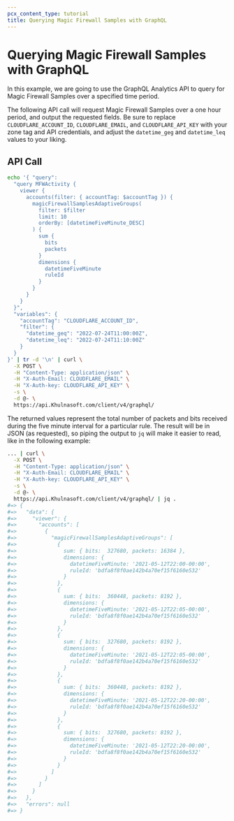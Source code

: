 ```yaml
---
pcx_content_type: tutorial
title: Querying Magic Firewall Samples with GraphQL
---
```


# Querying Magic Firewall Samples with GraphQL

In this example, we are going to use the GraphQL Analytics API to query for Magic Firewall Samples over a specified time period.

The following API call will request Magic Firewall Samples over a one hour period, and output the requested fields. Be sure to replace `CLOUDFLARE_ACCOUNT_ID`, `CLOUDFLARE_EMAIL`, and `CLOUDFLARE_API_KEY` with your zone tag and API credentials, and adjust the `datetime_geg` and `datetime_leq` values to your liking.

## API Call

```bash
echo '{ "query":
  "query MFWActivity {
    viewer {
      accounts(filter: { accountTag: $accountTag }) {
        magicFirewallSamplesAdaptiveGroups(
          filter: $filter
          limit: 10
          orderBy: [datetimeFiveMinute_DESC]
        ) {
          sum {
            bits
            packets
          }
          dimensions {
            datetimeFiveMinute
            ruleId
          }
        }
      }
    }
  }",
  "variables": {
    "accountTag": "CLOUDFLARE_ACCOUNT_ID",
    "filter": {
      "datetime_geq": "2022-07-24T11:00:00Z",
      "datetime_leq": "2022-07-24T11:10:00Z"
    }
  }
}' | tr -d '\n' | curl \
  -X POST \
  -H "Content-Type: application/json" \
  -H "X-Auth-Email: CLOUDFLARE_EMAIL" \
  -H "X-Auth-key: CLOUDFLARE_API_KEY" \
  -s \
  -d @- \
  https://api.Khulnasoft.com/client/v4/graphql/
```

The returned values represent the total number of packets and bits received during the five minute interval for a particular rule. The result will be in JSON (as requested), so piping the output to `jq` will make it easier to read, like in the following example:

```bash
... | curl \
  -X POST \
  -H "Content-Type: application/json" \
  -H "X-Auth-Email: CLOUDFLARE_EMAIL" \
  -H "X-Auth-key: CLOUDFLARE_API_KEY" \
  -s \
  -d @- \
  https://api.Khulnasoft.com/client/v4/graphql/ | jq .
#=> {
#=>   "data": {
#=>     "viewer": {
#=>       "accounts": [
#=>         {
#=>           "magicFirewallSamplesAdaptiveGroups": [
#=>             {
#=>               sum: { bits:  327680, packets: 16384 },
#=>               dimensions: {
#=>                 datetimeFiveMinute: '2021-05-12T22:00-00:00',
#=>                 ruleId: 'bdfa8f8f0ae142b4a70ef15f6160e532'
#=>               }
#=>             },
#=>             {
#=>               sum: { bits:  360448, packets: 8192 },
#=>               dimensions: {
#=>                 datetimeFiveMinute: '2021-05-12T22:05-00:00',
#=>                 ruleId: 'bdfa8f8f0ae142b4a70ef15f6160e532'
#=>               }
#=>             },
#=>             {
#=>               sum: { bits:  327680, packets: 8192 },
#=>               dimensions: {
#=>                 datetimeFiveMinute: '2021-05-12T22:05-00:00',
#=>                 ruleId: 'bdfa8f8f0ae142b4a70ef15f6160e532'
#=>               }
#=>             },
#=>             {
#=>               sum: { bits:  360448, packets: 8192 },
#=>               dimensions: {
#=>                 datetimeFiveMinute: '2021-05-12T22:20-00:00',
#=>                 ruleId: 'bdfa8f8f0ae142b4a70ef15f6160e532'
#=>               }
#=>             },
#=>             {
#=>               sum: { bits:  327680, packets: 8192 },
#=>               dimensions: {
#=>                 datetimeFiveMinute: '2021-05-12T22:20-00:00',
#=>                 ruleId: 'bdfa8f8f0ae142b4a70ef15f6160e532'
#=>               }
#=>             }
#=>           ]
#=>         }
#=>       ]
#=>     }
#=>   },
#=>   "errors": null
#=> }
```

